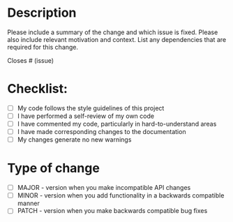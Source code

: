 # Description

Please include a summary of the change and which issue is fixed. Please also include relevant motivation and context. List any dependencies that are required for this change.

Closes # (issue)

# Checklist:
<!-- CHECKLIST_TYPE: ALL -->
- [ ] My code follows the style guidelines of this project
- [ ] I have performed a self-review of my own code
- [ ] I have commented my code, particularly in hard-to-understand areas
- [ ] I have made corresponding changes to the documentation
- [ ] My changes generate no new warnings
<!-- /CHECKLIST_TYPE -->

# Type of change
<!-- CHECKLIST_TYPE: ONE -->
- [ ] MAJOR - version when you make incompatible API changes
- [ ] MINOR - version when you add functionality in a backwards compatible manner
- [ ] PATCH - version when you make backwards compatible bug fixes
<!-- /CHECKLIST_TYPE -->
